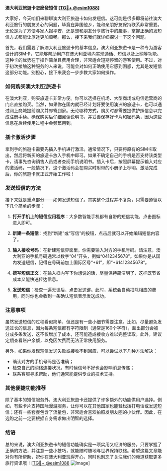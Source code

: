 **澳大利亚旅遊卡怎麽發短信 [[TG💪+ @esim1088](https://t.me/s/esim1088)]**

大家好，今天咱们来聊聊澳大利亚旅遊卡如何发短信。这可能是很多即将前往澳大利亚旅行的朋友关心的问题，毕竟在异国他乡，能和亲朋好友保持联系非常重要。无论是为了方便与家人报平安，还是想和朋友分享旅行中的趣事，掌握正确的发短信方式都能让旅途更加顺畅。那么，接下来我们就详细探讨一下这个问题。

首先，我们需要了解澳大利亚旅遊卡的基本信息。澳大利亚旅遊卡是一种专为游客设计的SIM卡，它能够帮助用户在澳大利亚境内实现通话、短信以及上网等功能。这种卡的优势在于操作简单且费用合理，非常适合短期停留的游客使用。不过，对于初次接触这种服务的人来说，可能会对如何正确使用它感到困惑，尤其是发短信这部分功能。别担心，接下来我会一步步教大家如何操作。

### 如何购买澳大利亚旅遊卡

在澳大利亚，购买旅遊卡非常方便。你可以选择在机场、大型商场或电信运营商的门店直接购买。当然，如果你在国内就已经计划好要使用澳洲的旅遊卡，也可以通过网上商城提前购买并邮寄到家。无论哪种方式，购买时都需要提供护照信息以完成注册手续。确保购买后仔细阅读说明书，并妥善保存好卡片和密码条，因为这些信息在后续使用过程中会频繁用到。

### 插卡激活步骤

拿到手的旅遊卡需要先插入手机进行激活。通常情况下，只要将原有的SIM卡取出，然后将新买的旅遊卡放入手机中即可。如果不确定自己的手机是否支持该类型卡，请事先咨询销售人员或者查阅手机说明书。插入卡后，按照屏幕提示输入对应的激活码，一般情况下，这个激活码会在购买时附带的小册子上标明。激活完成后，你的旅遊卡就正式开始工作啦！

### 发送短信的方法

接下来就是重点部分——如何发送短信了。其实整个过程并不复杂，只需要遵循以下几个简单的步骤：

1. **打开手机上的短信应用程序**：大多数智能手机都有自带的短信功能，点击图标进入即可。
   
2. **新建一条短信**：找到“新建”或“写信”的按钮，点击后就可以开始编辑短信内容了。
   
3. **输入接收号码**：在新建短信界面里，你需要输入对方的手机号码。请注意，澳大利亚的手机号码通常以数字“04”开头，例如“0412345678”。如果你是从国内发送短信，记得在号码前加上国际区号“+61”，即“+61412345678”。

4. **撰写短信正文**：在输入框内写下你想说的话，尽量保持简洁明了，这样既节省成本又能快速传达信息。

5. **发送短信**：检查一遍无误后，点击发送键。此时，系统会自动扣除相应的费用，同时你也会收到一条确认短信表示发送成功。

### 注意事项

虽然发送短信的过程看似简单，但还是有一些小细节需要注意。比如，尽量避免发送过长的信息，因为每条短信都有字符限制（通常是160个字符），超出部分会被分成多条发送，这不仅增加了成本，还可能造成接收方难以完整读取。此外，建议定期查看账户余额，以免因欠费而无法正常使用服务。

另外，如果你发现短信发送失败或接收不到回应，可以尝试以下几种方法解决：
- 确认对方的手机号码是否准确；
- 检查自己的网络连接状况，有时候信号不好也会影响消息传递；
- 联系客服寻求帮助，他们通常能提供专业的技术支持。

### 其他便捷功能推荐

除了基本的短信服务外，澳大利亚旅遊卡还提供了许多额外的功能供用户选择。例如，有些卡片支持国际漫游服务，让你可以在其他国家也能轻松拨打电话或发送短信；还有一些套餐包含了流量包，非常适合喜欢拍照发朋友圈的小伙伴。因此，在选购之前一定要根据自身需求做出明智的选择。

### 结语

总的来说，澳大利亚旅遊卡的短信功能确实是一项实用又经济的服务。只要掌握了正确的方法，并注意一些小技巧，就能随时随地与世界保持联络。希望这篇文章能对你有所帮助，祝你在澳大利亚玩得开心，同时也别忘了关注我们的频道获取更多旅行资讯哦！[[TG💪+ @esim1088](https://t.me/s/esim1088) ![Image](https://i.postimg.cc/4NQfJmqS/Snipaste-2025-05-13-00-14-12.png)]